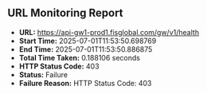 ## URL Monitoring Report

- **URL:** https://api-gw1-prod1.fisglobal.com/gw/v1/health
- **Start Time:** 2025-07-01T11:53:50.698769
- **End Time:** 2025-07-01T11:53:50.886875
- **Total Time Taken:** 0.188106 seconds
- **HTTP Status Code:** 403
- **Status:** Failure
- **Failure Reason:** HTTP Status Code: 403
